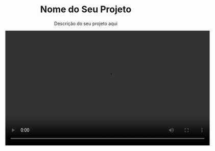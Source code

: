 <div align="center">
  <h1>Nome do Seu Projeto</h1>
  <p>Descrição do seu projeto aqui</p>
  
  <video width="640" height="360" controls>
    <source src="https://raw.githubusercontent.com/heloisa-cardillo/heloisacardillo.site/main/app/studio64_mvEB55NE8e.mp4" type="video/mp4">
    Seu navegador não suporta o elemento de vídeo.
  </video>
</div>
